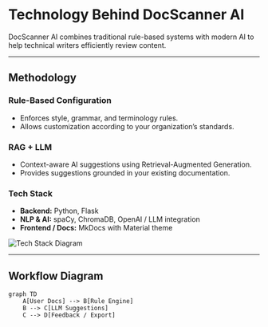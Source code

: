# Technology Behind DocScanner AI

DocScanner AI combines traditional rule-based systems with modern AI to help technical writers efficiently review content.

---

## Methodology

### Rule-Based Configuration

- Enforces style, grammar, and terminology rules.
- Allows customization according to your organization’s standards.

### RAG + LLM

- Context-aware AI suggestions using Retrieval-Augmented Generation.
- Provides suggestions grounded in your existing documentation.

### Tech Stack

- **Backend:** Python, Flask  
- **NLP & AI:** spaCy, ChromaDB, OpenAI / LLM integration  
- **Frontend / Docs:** MkDocs with Material theme  

![Tech Stack Diagram](images/techstack.png)

---

## Workflow Diagram

```mermaid
graph TD
    A[User Docs] --> B[Rule Engine]
    B --> C[LLM Suggestions]
    C --> D[Feedback / Export]
